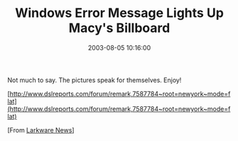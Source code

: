 ﻿---
layout: post
title: "Windows Error Message Lights Up Macy's Billboard"
comments: false
date: 2003-08-05 10:16:00
categories:
 - Technology
subtext-id: 98c69ec0-37f8-4d2e-8490-ea784a91a28c
alias: /blog/Windows-Error-Message-Lights-Up-Macys-Billboard.aspx
---


Not much to say. The pictures speak for themselves. Enjoy!

[http://www.dslreports.com/forum/remark,7587784~root=newyork~mode=flat](http://www.dslreports.com/forum/remark,7587784~root=newyork~mode=flat)

[From [Larkware News](http://www.larkware.com/Articles/TheDailyGrind142.html)]
